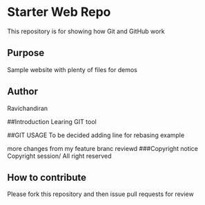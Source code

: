 # Starter Web Repo

This repository is for showing how Git and GitHub work

## Purpose

Sample website with plenty of files for demos

## Author
Ravichandiran

##Introduction
Learing GIT tool

##GIT USAGE
To be decided
adding line for rebasing example

more changes from my feature branc
reviewd
###Copyright notice
Copyright session/ All right reserved

## How to contribute
Please fork this repository and then issue pull requests for review
